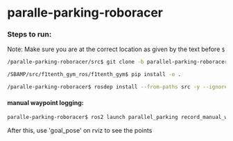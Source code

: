 # paralle-parking-roboracer

### Steps to run:

Note: Make sure you are at the correct location as given by the text before `$`

```bash
/paralle-parking-roboracer/src$ git clone -b parallel-parking-roboracer --recurse-submodules https://github.com/Shreyas0812/f1tenth_gym_ros.git
```

```bash
/SBAMP/src/f1tenth_gym_ros/f1tenth_gym$ pip install -e .
```

```bash
/paralle-parking-roboracer$ rosdep install --from-paths src -y --ignore-src
```

#### manual waypoint logging:

```bash
paralle-parking-roboracer$ ros2 launch parallel_parking record_manual_wp.launch.py 
```
After this, use 'goal_pose' on rviz to see the points

